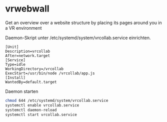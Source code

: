 # vrwebwall
Get an overview over a website structure by placing its pages around you in a VR environment

Daemon-Skript unter /etc/systemd/system/vrcollab.service einrichten.

```
[Unit]
Description=vrcollab
After=network.target
[Service]
Type=idle
WorkingDirectory=/vrcollab
ExecStart=/usr/bin/node /vrcollab/app.js
[Install]
WantedBy=default.target
```

Daemon starten

```sh
chmod 644 /etc/systemd/system/vrcollab.service
systemctl enable vrcollab.service
systemctl daemon-reload
systemctl start vrcollab.service
```